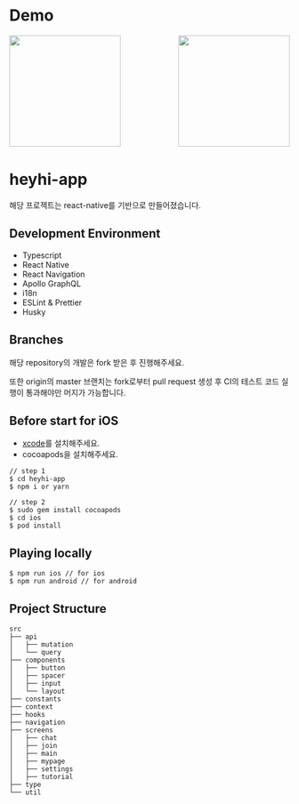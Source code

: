 # Demo

<p align="center">
  <img src="./demo/demo1.gif" width="200" style="margin-right: 100px"/>
  <img src="./demo/demo2.gif" width="200" />
</p>

# heyhi-app

해당 프로젝트는 react-native를 기반으로 만들어졌습니다.

## Development Environment

- Typescript
- React Native
- React Navigation
- Apollo GraphQL
- i18n
- ESLint & Prettier
- Husky

## Branches

해당 repository의 개발은 fork 받은 후 진행해주세요.

또한 origin의 master 브랜치는 fork로부터 pull request 생성 후 CI의 테스트 코드 실행이 통과해야만 머지가 가능합니다.

## Before start for iOS

- [xcode](https://apps.apple.com/kr/app/xcode/id497799835?mt=12)를 설치해주세요.
- cocoapods을 설치해주세요.

```
// step 1
$ cd heyhi-app
$ npm i or yarn

// step 2
$ sudo gem install cocoapods
$ cd ios
$ pod install
```

## Playing locally

```
$ npm run ios // for ios
$ npm run android // for android
```

## Project Structure

```
src
├── api
│   ├── mutation
│   └── query
├── components
│   ├── button
│   ├── spacer
│   ├── input
│   └── layout
├── constants
├── context
├── hooks
├── navigation
├── screens
│   ├── chat
│   ├── join
│   ├── main
│   ├── mypage
│   ├── settings
│   ├── tutorial
├── type
└── util
```

